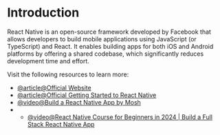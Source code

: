 # Introduction

React Native is an open-source framework developed by Facebook that allows developers to build mobile applications using JavaScript (or TypeScript) and React. It enables building apps for both iOS and Android platforms by offering a shared codebase, which significantly reduces development time and effort.

Visit the following resources to learn more:

- [@article@Official Website](https://reactnative.dev/)
- [@article@Official Getting Started to React Native](https://reactnative.dev/docs/getting-started)
- [@video@Build a React Native App by Mosh](https://www.youtube.com/watch?v=0-S5a0eXPoc)
- - [@video@React Native Course for Beginners in 2024 | Build a Full Stack React Native App](https://www.youtube.com/watch?v=ZBCUegTZF7M)
